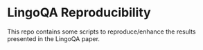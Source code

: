 # LingoQA Reproducibility
This repo contains some scripts to reproduce/enhance the results presented in the LingoQA paper.
